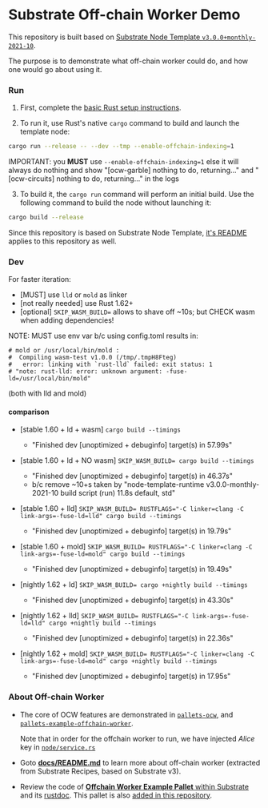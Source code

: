 # Substrate Off-chain Worker Demo

This repository is built based on [Substrate Node Template `v3.0.0+monthly-2021-10`](https://github.com/substrate-developer-hub/substrate-node-template/tree/v3.0.0+monthly-2021-10).

The purpose is to demonstrate what off-chain worker could do, and how one would go about using it.

### Run

1. First, complete the [basic Rust setup instructions](./docs/rust-setup.md).

2. To run it, use Rust's native `cargo` command to build and launch the template node:

  ```sh
  cargo run --release -- --dev --tmp --enable-offchain-indexing=1
  ```

  IMPORTANT: you **MUST** use `--enable-offchain-indexing=1` else it will always do nothing and show "[ocw-garble] nothing to do, returning..." and "[ocw-circuits] nothing to do, returning..." in the logs

3. To build it, the `cargo run` command will perform an initial build. Use the following command to
build the node without launching it:

  ```sh
  cargo build --release
  ```

Since this repository is based on Substrate Node Template,
[it's README](https://github.com/substrate-developer-hub/substrate-node-template/blob/v3.0.0%2Bmonthly-2021-10/README.md)
applies to this repository as well.

### Dev

For faster iteration:
- [MUST] use `lld` or `mold` as linker
- [not really needed] use Rust 1.62+
- [optional] `SKIP_WASM_BUILD=` allows to shave off ~10s; but CHECK wasm when adding dependencies!

NOTE: MUST use env var b/c using config.toml results in:
```
# mold or /usr/local/bin/mold :
#  Compiling wasm-test v1.0.0 (/tmp/.tmpH8Fteg)
#   error: linking with `rust-lld` failed: exit status: 1
# "note: rust-lld: error: unknown argument: -fuse-ld=/usr/local/bin/mold"
```
(both with lld and mold)

#### comparison

- [stable 1.60 + ld + wasm] `cargo build --timings`
    - "Finished dev [unoptimized + debuginfo] target(s) in 57.99s"
- [stable 1.60 + ld + NO wasm] `SKIP_WASM_BUILD= cargo build --timings`
    - "Finished dev [unoptimized + debuginfo] target(s) in 46.37s"
    - b/c remove ~10+s taken by "node-template-runtime v3.0.0-monthly-2021-10 build script (run) 	11.8s 		default, std"
- [stable 1.60 + lld] `SKIP_WASM_BUILD= RUSTFLAGS="-C linker=clang -C link-args=-fuse-ld=lld" cargo build --timings`
    - "Finished dev [unoptimized + debuginfo] target(s) in 19.79s"
- [stable 1.60 + mold] `SKIP_WASM_BUILD= RUSTFLAGS="-C linker=clang -C link-args=-fuse-ld=mold" cargo build --timings`
    - "Finished dev [unoptimized + debuginfo] target(s) in 19.49s"

- [nightly 1.62 + ld] `SKIP_WASM_BUILD= cargo +nightly build --timings`
    - "Finished dev [unoptimized + debuginfo] target(s) in 43.30s"
- [nightly 1.62 + lld] `SKIP_WASM_BUILD= RUSTFLAGS="-C link-args=-fuse-ld=lld" cargo +nightly build --timings`
    - "Finished dev [unoptimized + debuginfo] target(s) in 22.36s"
- [nightly 1.62 + mold] `SKIP_WASM_BUILD= RUSTFLAGS="-C linker=clang -C link-args=-fuse-ld=mold" cargo +nightly build --timings`
    - "Finished dev [unoptimized + debuginfo] target(s) in 17.95s"

### About Off-chain Worker

- The core of OCW features are demonstrated in [`pallets-ocw`](./pallets/ocw/src/lib.rs), and
[`pallets-example-offchain-worker`](./pallets/example-offchain-worker/src/lib.rs).

  Note that in order for the offchain worker to run, we have injected *Alice* key in
[`node/service.rs`](node/src/service.rs#L93-L104)

- Goto [**docs/README.md**](docs/README.md) to learn more about off-chain worker (extracted from Substrate
  Recipes, based on Substrate v3).

- Review the code of [**Offchain Worker Example Pallet** within Substrate](https://paritytech.github.io/substrate/latest/src/pallet_example_offchain_worker/lib.rs.html#18-709)
  and its [rustdoc](https://paritytech.github.io/substrate/latest/pallet_example_offchain_worker/).
  This pallet is also [added in this repository](pallets/example-offchain-worker).
